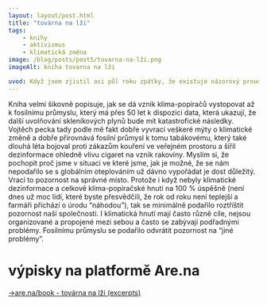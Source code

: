 ```yaml
---
layout: layout/post.html
title: "továrna na lži"
tags: 
    - knihy
    - aktivismus
    - klimatická změna
image: /blog/posts/post5/tovarna-na-lži.png
imageAlt: kniha tovarna na lži 

uvod: Když jsem zjistil asi půl roku zpátky, že existuje názorový proud, který zcela popírá klimatickou změnu a že se jedná o poměrně populární rétoriku především u krajně pravicových “myslitelů”, tak jsem byl dost v šoku. Moje bublina praskla. Vždycky jsem si myslel, že je to něco co je prostě fakt. A to že samozřejmě naše společnost nereaguje adekvátně je prostě jen neschopnost politiků. Tahle kniha si mě našla asi řekl bych ve správný čas, protože se věnuje právě tématu klimatických dezinformací.
---
```


Kniha velmi šikovně popisuje, jak se dá vznik klima-popiračů vystopovat až k fosilnímu průmyslu, který má přes 50 let k dispozici data, která ukazují, že další uvolňování skleníkových plynů bude mít katastrofické následky. Vojtěch pecka tady podle mě fakt dobře vyvrací veškeré mýty o klimatické změně a dobře přirovnává fosilní průmysl k tomu tabákovému, který také dlouhá léta bojoval proti zákazům kouření ve veřejném prostoru a šířil dezinformace ohledně vlivu cigaret na vznik rakoviny. 
Myslím si, že pochopit proč jsme v situaci ve které jsme, jak je možné, že se nám nepodařilo se s globálním oteplováním už dávno vypořádat je dost důležitý. Vrací to pozornost na správné místo. Protože i když nebyly klimatické dezinformace a celkově klima-popiračské hnutí na 100 % úspěšně (není dnes už moc lidí, které byste přesvědčili, že rok od roku není teplejší a farmáři přichází o úrodu “náhodou”), tak se minimálně podařilo roztříštit pozornost naší společnosti. I klimatická hnutí mají často různě cíle, nejsou organizované a propojené mezi sebou a často se zabývají podřadnými problémy. Fosilnímu průmyslu se podařilo odvrátit pozornost na “jiné problémy”. 

# výpisky na platformě Are.na

[→are.na/book - továrna na lži (excerpts)](https://www.are.na/daniel-weber-ybsgvbdwtz4/book-tovarna-na-lzi-excerpts)

<div id="content-collection"></div>

<script src="https://cdn.jsdelivr.net/npm/axios/dist/axios.min.js"></script>

<script>
    const ARENA_API_URL = 'https://api.are.na/v2/channels/book-tovarna-na-lzi-excerpts?per=50&page=1';
    
    axios.get(ARENA_API_URL)
        .then(response => {
            console.log(response.data);  // Check the API response
            displayContent(response.data);
        })
        .catch(error => {
            console.error("Error fetching data:", error);
        });

    function displayContent(data) {
        const contentContainer = document.getElementById('content-collection');
        const blocks = data.contents;  // Based on Are.na API structure

        blocks.forEach(block => {
            const blockElement = document.createElement('div'); // Create a container for each block

            // Add a class to the block element
            blockElement.className = `block-${block.class.toLowerCase()}`;

            // Check block type and handle accordingly
            if (block.class === 'Image') {
                // Handle image block
                const imgElement = document.createElement('img');
                imgElement.className = `arena`;
                imgElement.src = block.image.display.url;
                imgElement.alt = block.title || "Image from Are.na collection";
                blockElement.appendChild(imgElement);
            } else if (block.class === 'Text') {
                // Handle text block
                const textElement = document.createElement('p');
                textElement.textContent = block.content;
                blockElement.appendChild(textElement);
            } else if (block.class === 'Link') {
                // Handle link block
                const linkUrl = block.source.url;

                if (block.image && block.image.display && block.image.display.url) {
                    // Create a clickable image with alt text
                    const linkElement = document.createElement('a');
                    linkElement.href = linkUrl;
                    linkElement.target = "_blank"; // Open link in a new tab

                    const imgElement = document.createElement('img');
                    imgElement.src = block.image.display.url;
                    imgElement.className = `arena__link`;
                    imgElement.alt = block.title || "Image for link from Are.na";
                    imgElement.style.maxWidth = '100%'; // Optional: Adjust the size of the image

                    const altTextElement = document.createElement('p');
                    altTextElement.textContent = block.title || "No description available";
                    altTextElement.className = `arena__link`;

                    linkElement.appendChild(imgElement);
                    blockElement.appendChild(linkElement);
                    blockElement.appendChild(altTextElement);
                } else {
                    // Fallback: Display the link as an anchor if no image is available
                    const linkElement = document.createElement('a');
                    linkElement.href = linkUrl;
                    linkElement.textContent = block.title || linkUrl;
                    linkElement.target = "_blank"; // Open link in a new tab
                    blockElement.appendChild(linkElement);
                }
            }

            contentContainer.appendChild(blockElement);
        });
    }
</script>

